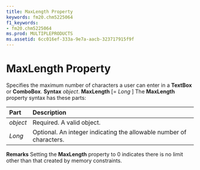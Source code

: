```yaml
---
title: MaxLength Property
keywords: fm20.chm5225064
f1_keywords:
- fm20.chm5225064
ms.prod: MULTIPLEPRODUCTS
ms.assetid: 6cc016ef-333a-9e7a-aacb-323717915f9f
---
```



# MaxLength Property



Specifies the maximum number of characters a user can enter in a  **TextBox** or **ComboBox**.
 **Syntax**
 _object_. **MaxLength** [= _Long_ ]
The  **MaxLength** property syntax has these parts:


|**Part**|**Description**|
|:-----|:-----|
| _object_|Required. A valid object.|
| _Long_|Optional. An integer indicating the allowable number of characters.|
 **Remarks**
Setting the  **MaxLength** property to 0 indicates there is no limit other than that created by memory constraints.

